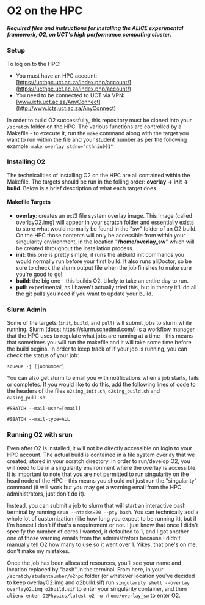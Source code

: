 # O2 on the HPC
##### _Required files and instructions for installing the ALICE experimental framework, O2, on UCT's high performance computing cluster._

### Setup
To log on to the HPC:
 - You must have an HPC account: [https://ucthpc.uct.ac.za/index.php/account/](https://ucthpc.uct.ac.za/index.php/account/)
 - You need to be connected to UCT via VPN: [www.icts.uct.ac.za/AnyConnect](http://www.icts.uct.ac.za/AnyConnect)

In order to build O2 successfully, this repository must be cloned into your `/scratch` folder on the HPC. The various functions are controlled by a Makefile - to execute it, run the `make` command along with the target you want to run within the file and your student number as per the following example: `make overlay stdno="nthnin001"`


### Installing O2
The technicalities of installing O2 on the HPC are all contained within the Makefile. The targets should be run in the folling order: **overlay -> init -> build**. Below is a brief description of what each target does.

#### Makefile Targets
- **overlay**: creates an ext3 file system overlay image. This image (called overlayO2.img) will appear in your scratch folder and essentially exists to store what would normally be found in the "sw" folder of an O2 build. On the HPC those contents will only be accessible from within your singularity environment, in the location "**/home/overlay_sw**" which will be created throughout the installation process. 
- **init**: this one is pretty simple, it runs the aliBuild init commands you would normally run before your first build. It also runs aliDoctor, so be sure to check the slurm output file when the job finishes to make sure you're good to go!
- **build**: the big one - this builds O2. Likely to take an entire day to run.
- **pull**: experimental, as I haven't actually tried this, but in theory it'll do all the git pulls you need if you want to update your build.


### Slurm Admin
Some of the targets (`init`, `build`, and `pull`) will submit jobs to slurm while running. Slurm (docs: https://slurm.schedmd.com/) is a workflow manager that the HPC uses to regulate what jobs are running at a time - this means that sometimes you will run the makefile and it will take some time before the build begins. In order to keep track of if your job is running, you can check the status of your job:

`squeue -j [jobnumber]`

You can also get slurm to email you with notifications when a job starts, fails or completes. If you would like to do this, add the following lines of code to the headers of the files `o2sing_init.sh`, `o2sing_build.sh` and `o2sing_pull.sh`:

`#SBATCH --mail-user=[email]`

`#SBATCH --mail-type=ALL`


### Running O2 with srun
Even after O2 is installed, it will not be directly accessible on login to your HPC account. The actual build is contained in a file system overlay that we created, stored in your scratch directory. In order to run/develop O2, you will need to be in a singularity environment where the overlay is accessible. It is important to note that you are not permitted to run singularity on the head node of the HPC - this means you should not just run the "singularity" command (it will work but you may get a warning email from the HPC administrators, just don't do it). 

Instead, you can submit a job to slurm that will start an interactive bash terminal by running `srun --ntasks=20 --pty bash`. You can technically add a whole lot of customization (like how long you expect to be running it), but if I'm honest I don't if that's a requirement or not. I just know that once I didn't specify the number of cores I wanted, it defaulted to 1, and I got another one of those warning emails from the administrators because I didn't manually tell O2 how many to use so it went over 1. Yikes, that one's on me, don't make my mistakes. 

Once the job has been allocated resources, you'll see your name and location replaced by "bash" in the terminal. From here, in your `/scratch/studentnumber/o2hpc` folder (or whatever location you've decided to keep overlayO2.img and o2build.sif) run `singularity shell --overlay overlayO2.img o2build.sif` to enter your singularity container, and then `alienv enter O2Physics/latest-o2 -w /home/overlay_sw` to enter O2.
